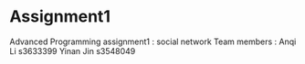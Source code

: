 # Assignment1
Advanced Programming assignment1 : social network
Team members :
Anqi Li s3633399
Yinan Jin s3548049
